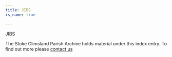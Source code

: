 ```yaml
---
title: JIBS
is_name: true

---
```


JIBS


The Stoke Climsland Parish Archive holds material under this index entry. To find out more please [contact us](/contact/)
